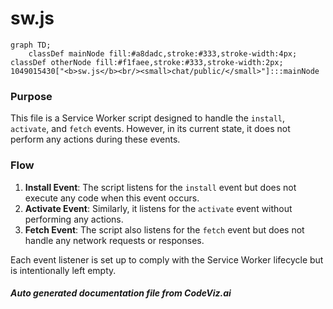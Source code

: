 # sw.js

```mermaid
graph TD;
    classDef mainNode fill:#a8dadc,stroke:#333,stroke-width:4px;
classDef otherNode fill:#f1faee,stroke:#333,stroke-width:2px;
1049015430["<b>sw.js</b><br/><small>chat/public/</small>"]:::mainNode

```
### Purpose
This file is a Service Worker script designed to handle the `install`, `activate`, and `fetch` events. However, in its current state, it does not perform any actions during these events.

### Flow
1. **Install Event**: The script listens for the `install` event but does not execute any code when this event occurs.
2. **Activate Event**: Similarly, it listens for the `activate` event without performing any actions.
3. **Fetch Event**: The script also listens for the `fetch` event but does not handle any network requests or responses.

Each event listener is set up to comply with the Service Worker lifecycle but is intentionally left empty.

##### Auto generated documentation file from CodeViz.ai
